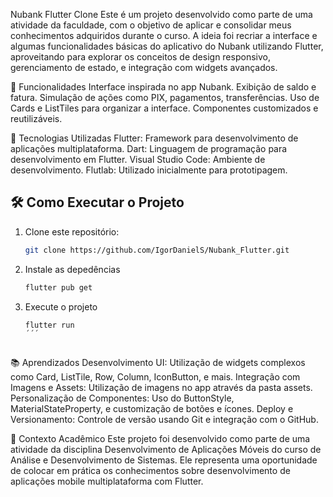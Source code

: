 Nubank Flutter Clone
Este é um projeto desenvolvido como parte de uma atividade da faculdade, com o objetivo de aplicar e consolidar meus conhecimentos adquiridos durante o curso. A ideia foi recriar a interface e algumas funcionalidades básicas do aplicativo do Nubank utilizando Flutter, aproveitando para explorar os conceitos de design responsivo, gerenciamento de estado, e integração com widgets avançados.

📱 Funcionalidades
Interface inspirada no app Nubank.
Exibição de saldo e fatura.
Simulação de ações como PIX, pagamentos, transferências.
Uso de Cards e ListTiles para organizar a interface.
Componentes customizados e reutilizáveis.


🚀 Tecnologias Utilizadas
Flutter: Framework para desenvolvimento de aplicações multiplataforma.
Dart: Linguagem de programação para desenvolvimento em Flutter.
Visual Studio Code: Ambiente de desenvolvimento.
Flutlab: Utilizado inicialmente para prototipagem.

## 🛠 Como Executar o Projeto

1. Clone este repositório:
   ```bash
   git clone https://github.com/IgorDanielS/Nubank_Flutter.git

2. Instale as depedências
   ```bash
   flutter pub get

3. Execute o projeto
   ```bash
   flutter run
   ´´´



📚 Aprendizados
Desenvolvimento UI: Utilização de widgets complexos como Card, ListTile, Row, Column, IconButton, e mais.
Integração com Imagens e Assets: Utilização de imagens no app através da pasta assets.
Personalização de Componentes: Uso do ButtonStyle, MaterialStateProperty, e customização de botões e ícones.
Deploy e Versionamento: Controle de versão usando Git e integração com o GitHub.


📅 Contexto Acadêmico
Este projeto foi desenvolvido como parte de uma atividade da disciplina Desenvolvimento de Aplicações Móveis do curso de Análise e Desenvolvimento de Sistemas. Ele representa uma oportunidade de colocar em prática os conhecimentos sobre desenvolvimento de aplicações mobile multiplataforma com Flutter.
